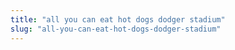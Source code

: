 ```yaml
---
title: "all you can eat hot dogs dodger stadium"
slug: "all-you-can-eat-hot-dogs-dodger-stadium"
---
```


